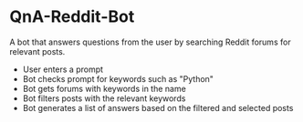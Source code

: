 # QnA-Reddit-Bot

A bot that answers questions from the user by searching Reddit forums for relevant posts.

- User enters a prompt
- Bot checks prompt for keywords such as "Python"
- Bot gets forums with keywords in the name
- Bot filters posts with the relevant keywords
- Bot generates a list of answers based on the filtered and selected posts
